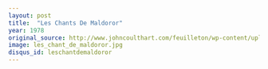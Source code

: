 ```yaml
---
layout: post
title:  "Les Chants De Maldoror"
year: 1978
original_source: http://www.johncoulthart.com/feuilleton/wp-content/uploads/2011/06/ruppert2-big.jpg
image: les_chant_de_maldoror.jpg
disqus_id: leschantdemaldoror
---
```

